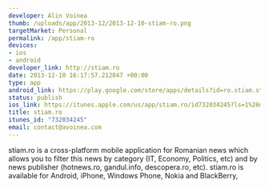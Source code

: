 ```yaml
--- 
developer: Alin Voinea
thumb: /uploads/app/2013-12/2013-12-10-stiam-ro.png
targetMarket: Personal
permalink: /app/stiam-ro
devices: 
- ios
- android
developer_link: http://stiam.ro
date: 2013-12-10 16:17:57.212847 +00:00
type: app
android_link: https://play.google.com/store/apps/details?id=ro.stiam.stiri
status: publish
ios_link: https://itunes.apple.com/us/app/stiam.ro/id732034245?ls=1%26mt=8
title: stiam.ro
itunes_id: "732034245"
email: contact@avoinea.com
---
```


stiam.ro is a cross-platform mobile application for Romanian news which allows you to filter this news by category (IT, Economy, Politics, etc) and by news publisher (hotnews.ro, gandul.info, descopera.ro, etc). stiam.ro is available for Android, iPhone, Windows Phone, Nokia and BlackBerry,
